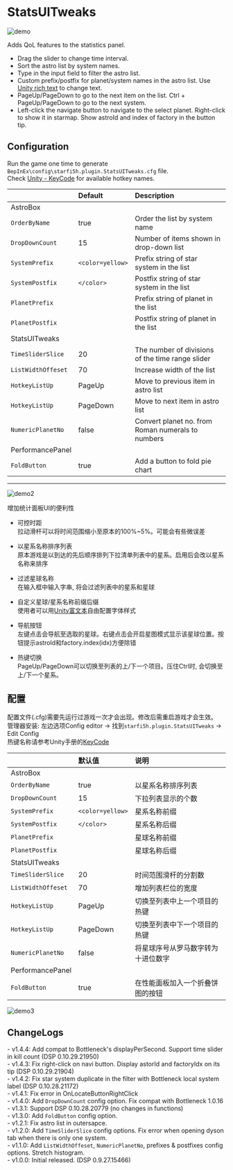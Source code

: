 # StatsUITweaks

![demo](https://raw.githubusercontent.com/starfi5h/DSP_Mod_Support/dev/StatsUITweaks/img/demo1.jpg)  

Adds QoL features to the statistics panel.  
- Drag the slider to change time interval.  
- Sort the astro list by system names.  
- Type in the input field to filter the astro list.  
- Custom prefix/postfix for planet/system names in the astro list. Use [Unity rich text](https://docs.unity3d.com/2018.4/Documentation/Manual/StyledText.html) to change text.  
- PageUp/PageDown to go to the next item on the list. Ctrl + PageUp/PageDown to go to the next system.  
- Left-click the navigate button to navigate to the select planet. Right-click to show it in starmap. Show astroId and index of factory in the button tip.  


## Configuration
Run the game one time to generate `BepInEx\config\starfi5h.plugin.StatsUITweaks.cfg` file.  
Check [Unity - KeyCode](https://docs.unity3d.com/2018.4/Documentation/ScriptReference/KeyCode.html) for available hotkey names.  

| | Default | Description |
| :----- | :------ | :---------- |
| AstroBox | | |
| `OrderByName`     | true           | Order the list by system name |
| `DropDownCount`   | 15             | Number of items shown in drop-down list |
| `SystemPrefix`    | `<color=yellow>` | Prefix string of star system in the list |
| `SystemPostfix`   | `</color>`       | Postfix string of star system in the list |
| `PlanetPrefix`    | `ㅤ`             | Prefix string of planet in the list |
| `PlanetPostfix`   |                | Postfix string of planet in the list |
| StatsUITweaks | | |
| `TimeSliderSlice`| 20      | The number of divisions of the time range slider |
| `ListWidthOffeset`| 70     | Increase width of the list |
| `HotkeyListUp`  | PageUp   | Move to previous item in astro list |
| `HotkeyListUp`  | PageDown | Move to next item in astro list |
| `NumericPlanetNo` | false  | Convert planet no. from Roman numerals to numbers |
| PerformancePanel | | |
| `FoldButton`      | true    | Add a button to fold pie chart |

----

![demo2](https://raw.githubusercontent.com/starfi5h/DSP_Mod_Support/dev/StatsUITweaks/img/demo2.jpg)  

增加统计面板UI的便利性

- 可控时距  
拉动滑杆可以将时间范围缩小至原本的100%~5%。可能会有些微误差

- 以星系名称排序列表  
原本游戏是以到达的先后顺序排列下拉清单列表中的星系。启用后会改以星系名称来排序

- 过滤星球名称  
在输入框中输入字串, 将会过滤列表中的星系和星球

- 自定义星球/星系名称前缀后缀  
使用者可以用[Unity富文本](https://docs.unity3d.com/2018.4/Documentation/Manual/StyledText.html)自由配置字体样式

- 导航按钮  
左键点击会导航至选取的星球。右键点击会开启星图模式显示该星球位置。按钮提示astroId和factory.index(idx)方便除错  

- 热键切换  
PageUp/PageDown可以切换至列表的上/下一个项目。压住Ctrl时, 会切换至上/下一个星系。

## 配置   
配置文件(.cfg)需要先运行过游戏一次才会出现。修改后需重启游戏才会生效。    
管理器安装: 左边选项Config editor -> 找到`starfi5h.plugin.StatsUITweaks` -> Edit Config  
热键名称请参考Unity手册的[KeyCode](https://docs.unity3d.com/2018.4/Documentation/ScriptReference/KeyCode.html)  
 
| | 默认值 | 说明 | 
| :----- | :------ | :---------- |
| AstroBox | | |
| `OrderByName`     | true           | 以星系名称排序列表 |
| `DropDownCount`   | 15             | 下拉列表显示的个数 |
| `SystemPrefix`    | `<color=yellow>` | 星系名称前缀 |
| `SystemPostfix`   | `</color>`       | 星系名称后缀 |
| `PlanetPrefix`    | `ㅤ`             | 星球名称前缀 |
| `PlanetPostfix`   |                | 星球名称后缀 |
| StatsUITweaks | | |
| `TimeSliderSlice` | 20       | 时间范围滑杆的分割数 |
| `ListWidthOffeset`| 70       | 增加列表栏位的宽度 |
| `HotkeyListUp`    | PageUp   | 切换至列表中上一个项目的热键 |
| `HotkeyListUp`    | PageDown | 切换至列表中下一个项目的热键 |
| `NumericPlanetNo` | false    | 将星球序号从罗马数字转为十进位数字 |
| PerformancePanel | | |
| `FoldButton`      | true    | 在性能面板加入一个折叠饼图的按钮 |

![demo3](https://raw.githubusercontent.com/starfi5h/DSP_Mod_Support/dev/StatsUITweaks/img/demo3.jpg)  

## ChangeLogs

\- v1.4.4: Add compat to Bottleneck's displayPerSecond. Support time slider in kill count (DSP 0.10.29.21950)  
\- v1.4.3: Fix right-click on navi button. Display astorId and factoryIdx on its tip (DSP 0.10.29.21904)  
\- v1.4.2: Fix star system duplicate in the filter with Bottleneck local system label (DSP 0.10.28.21172)  
\- v1.4.1: Fix error in OnLocateButtonRightClick  
\- v1.4.0: Add `DropDownCount` config option. Fix compat with Bottleneck 1.0.16  
\- v1.3.1: Support DSP 0.10.28.20779 (no changes in functions)  
\- v1.3.0: Add `FoldButton` config option.  
\- v1.2.1: Fix astro list in outersapce.  
\- v1.2.0: Add `TimeSliderSlice` config options. Fix error when opening dyson tab when there is only one system.  
\- v1.1.0: Add `ListWidthOffeset`, `NumericPlanetNo`, prefixes & postfixes config options. Stretch histogram.  
\- v1.0.0: Initial released. (DSP 0.9.27.15466)  
